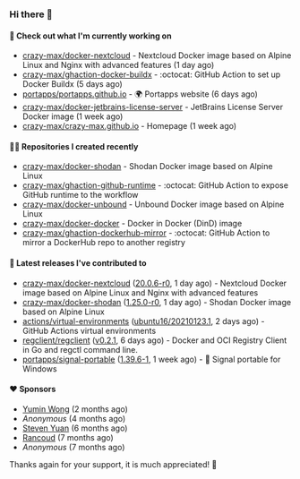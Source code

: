 ### Hi there 👋

#### 👷 Check out what I'm currently working on

- [crazy-max/docker-nextcloud](https://github.com/crazy-max/docker-nextcloud) - Nextcloud Docker image based on Alpine Linux and Nginx with advanced features (1 day ago)
- [crazy-max/ghaction-docker-buildx](https://github.com/crazy-max/ghaction-docker-buildx) - :octocat: GitHub Action to set up Docker Buildx (5 days ago)
- [portapps/portapps.github.io](https://github.com/portapps/portapps.github.io) - 🌍 Portapps website (6 days ago)
- [crazy-max/docker-jetbrains-license-server](https://github.com/crazy-max/docker-jetbrains-license-server) - JetBrains License Server Docker image (1 week ago)
- [crazy-max/crazy-max.github.io](https://github.com/crazy-max/crazy-max.github.io) - Homepage (1 week ago)

#### 👨‍💻 Repositories I created recently

- [crazy-max/docker-shodan](https://github.com/crazy-max/docker-shodan) - Shodan Docker image based on Alpine Linux
- [crazy-max/ghaction-github-runtime](https://github.com/crazy-max/ghaction-github-runtime) - :octocat: GitHub Action to expose GitHub runtime to the workflow
- [crazy-max/docker-unbound](https://github.com/crazy-max/docker-unbound) - Unbound Docker image based on Alpine Linux
- [crazy-max/docker-docker](https://github.com/crazy-max/docker-docker) - Docker in Docker (DinD) image
- [crazy-max/ghaction-dockerhub-mirror](https://github.com/crazy-max/ghaction-dockerhub-mirror) - :octocat: GitHub Action to mirror a DockerHub repo to another registry

#### 🚀 Latest releases I've contributed to

- [crazy-max/docker-nextcloud](https://github.com/crazy-max/docker-nextcloud) ([20.0.6-r0](https://github.com/crazy-max/docker-nextcloud/releases/tag/20.0.6-r0), 1 day ago) - Nextcloud Docker image based on Alpine Linux and Nginx with advanced features
- [crazy-max/docker-shodan](https://github.com/crazy-max/docker-shodan) ([1.25.0-r0](https://github.com/crazy-max/docker-shodan/releases/tag/1.25.0-r0), 1 day ago) - Shodan Docker image based on Alpine Linux
- [actions/virtual-environments](https://github.com/actions/virtual-environments) ([ubuntu16/20210123.1](https://github.com/actions/virtual-environments/releases/tag/ubuntu16%2F20210123.1), 2 days ago) - GitHub Actions virtual environments
- [regclient/regclient](https://github.com/regclient/regclient) ([v0.2.1](https://github.com/regclient/regclient/releases/tag/v0.2.1), 6 days ago) - Docker and OCI Registry Client in Go and regctl command line.
- [portapps/signal-portable](https://github.com/portapps/signal-portable) ([1.39.6-1](https://github.com/portapps/signal-portable/releases/tag/1.39.6-1), 1 week ago) - 🚀 Signal portable for Windows

#### ❤️ Sponsors
- [Yumin Wong](https://github.com/itsbagpack) (2 months ago)
- _Anonymous_ (4 months ago)
- [Steven Yuan](https://github.com/syuan100) (6 months ago)
- [Rancoud](https://github.com/rancoud) (7 months ago)
- _Anonymous_ (7 months ago)

Thanks again for your support, it is much appreciated! 🙏
